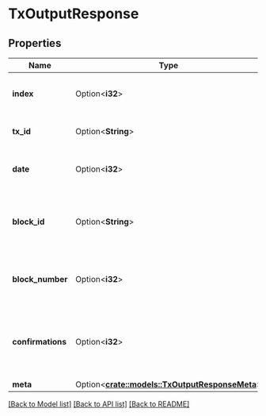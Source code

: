 # TxOutputResponse

## Properties

Name | Type | Description | Notes
------------ | ------------- | ------------- | -------------
**index** | Option<**i32**> | The output index within a given transaction. | [optional]
**tx_id** | Option<**String**> | The transaction identifier. | [optional]
**date** | Option<**i32**> | The transaction creation unix timestamp. | [optional]
**block_id** | Option<**String**> | The hash identifier of the block which the transaction was mined. | [optional]
**block_number** | Option<**i32**> | The number of the block which the transaction was mined. | [optional]
**confirmations** | Option<**i32**> | The number of confirmations the transaction took in order to be mined. | [optional]
**meta** | Option<[**crate::models::TxOutputResponseMeta**](tx_output_response_meta.md)> |  | [optional]

[[Back to Model list]](../README.md#documentation-for-models) [[Back to API list]](../README.md#documentation-for-api-endpoints) [[Back to README]](../README.md)


